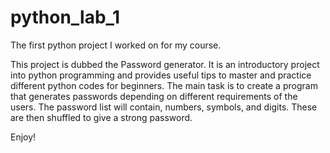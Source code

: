# python_lab_1
The first python project I worked on for my course. 

This project is dubbed the Password generator. It is an introductory project into python programming and provides useful tips to master and practice different python codes for beginners. The main task is to create a program that generates passwords depending on different requirements of the users. The password list will contain, numbers, symbols, and digits. These are then shuffled to give a strong password.

Enjoy!
